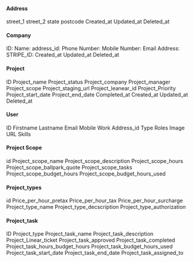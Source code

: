 #### Address
street_1
street_2
state
postcode
Created_at
Updated_at
Deleted_at
	
#### Company
ID:
Name:
address_id:
Phone Number:
Mobile Number:
Email Address:
STRIPE_ID:
Created_at
Updated_at
Deleted_at
		
#### Project
ID
Project_name
Project_status
Project_company
Project_manager
Project_scope
Project_staging_url
Project_leanear_id
Project_Priority
Project_start_date
Project_end_date
Completed_at
Created_at
Updated_at
Deleted_at

#### User
ID
Firstname
Lastname
Email
Mobile
Work
Address_id
Type
Roles
Image URL
Skills

#### Project Scope
id
Project_scope_name
Project_scope_description
Project_scope_hours
Project_scope_ballpark_quote
Project_scope_tasks
Project_scope_budget_hours
Project_scope_budget_hours_used

#### Project_types
id
Price_per_hour_pretax
Price_per_hour_tax
Price_per_hour_surcharge
Project_type_name
Project_type_decscription
Project_type_authorization

#### Project_task
ID
Project_type
Project_task_name
Project_task_description
Project_Linear_ticket
Project_task_approved
Project_task_completed
Project_task_hours_budget_hours
Project_task_budget_hours_used
Project_task_start_date
Project_task_end_date
Project_task_assigned_to
